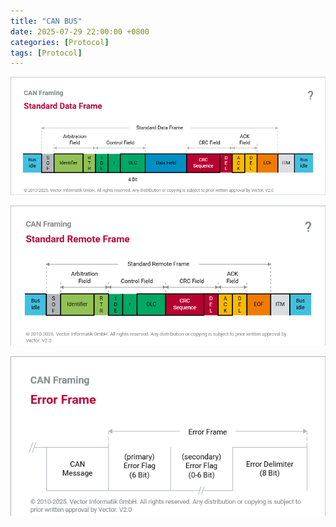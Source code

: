 ```yaml
---
title: "CAN BUS"
date: 2025-07-29 22:00:00 +0800
categories: [Protocol]
tags: [Protocol]
---
```


![alt text](/assets/Protocol/Can_Data_frame.png)

![alt text](/assets/Protocol/Can_remote_frame.png)

![alt text](/assets/Protocol/Can_error_frame.png)